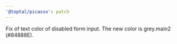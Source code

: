 ```yaml
---
'@toptal/picasso': patch
---
```


Fix of text color of disabled form input. The new color is grey.main2 (#84888E).
